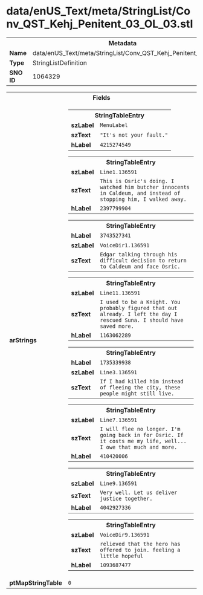 <h1>data/enUS_Text/meta/StringList/Conv_QST_Kehj_Penitent_03_OL_03.stl</h1><table><tr><th colspan="100%">Metadata</th></tr><tr><td><b>Name</b></td><td>data/enUS_Text/meta/StringList/Conv_QST_Kehj_Penitent_03_OL_03.stl</td></tr><tr><td><b>Type</b></td><td>StringListDefinition</td></tr><tr><td><b>SNO ID</b></td><td>1064329</td></tr></table>

<table><tr><th colspan="100%">Fields</th></tr><tr><td><b>arStrings</b></td><td><table><tr><th colspan="100%">StringTableEntry</th></tr><tr><td><b>szLabel</b></td><td><code>MenuLabel</code></td></tr><tr><td><b>szText</b></td><td><code>"It's not your fault."</code></td></tr><tr><td><b>hLabel</b></td><td><code>4215274549</code></td></tr></table>


<table><tr><th colspan="100%">StringTableEntry</th></tr><tr><td><b>szLabel</b></td><td><code>Line1.136591</code></td></tr><tr><td><b>szText</b></td><td><code>This is Osric's doing. I watched him butcher innocents in Caldeum, and instead of stopping him, I walked away.</code></td></tr><tr><td><b>hLabel</b></td><td><code>2397799904</code></td></tr></table>


<table><tr><th colspan="100%">StringTableEntry</th></tr><tr><td><b>hLabel</b></td><td><code>3743527341</code></td></tr><tr><td><b>szLabel</b></td><td><code>VoiceDir1.136591</code></td></tr><tr><td><b>szText</b></td><td><code>Edgar talking through his difficult decision to return to Caldeum and face Osric. </code></td></tr></table>


<table><tr><th colspan="100%">StringTableEntry</th></tr><tr><td><b>szLabel</b></td><td><code>Line11.136591</code></td></tr><tr><td><b>szText</b></td><td><code>I used to be a Knight. You probably figured that out already. I left the day I rescued Suna. I should have saved more.</code></td></tr><tr><td><b>hLabel</b></td><td><code>1163062289</code></td></tr></table>


<table><tr><th colspan="100%">StringTableEntry</th></tr><tr><td><b>hLabel</b></td><td><code>1735339938</code></td></tr><tr><td><b>szLabel</b></td><td><code>Line3.136591</code></td></tr><tr><td><b>szText</b></td><td><code>If I had killed him instead of fleeing the city, these people might still live.</code></td></tr></table>


<table><tr><th colspan="100%">StringTableEntry</th></tr><tr><td><b>szLabel</b></td><td><code>Line7.136591</code></td></tr><tr><td><b>szText</b></td><td><code>I will flee no longer. I'm going back in for Osric. If it costs me my life, well... I owe that much and more.</code></td></tr><tr><td><b>hLabel</b></td><td><code>410420006</code></td></tr></table>


<table><tr><th colspan="100%">StringTableEntry</th></tr><tr><td><b>szLabel</b></td><td><code>Line9.136591</code></td></tr><tr><td><b>szText</b></td><td><code>Very well. Let us deliver justice together.</code></td></tr><tr><td><b>hLabel</b></td><td><code>4042927336</code></td></tr></table>


<table><tr><th colspan="100%">StringTableEntry</th></tr><tr><td><b>szLabel</b></td><td><code>VoiceDir9.136591</code></td></tr><tr><td><b>szText</b></td><td><code>relieved that the hero has offered to join. feeling a little hopeful</code></td></tr><tr><td><b>hLabel</b></td><td><code>1093687477</code></td></tr></table>


</td></tr><tr><td><b>ptMapStringTable</b></td><td><code>0</code></td></tr></table>

